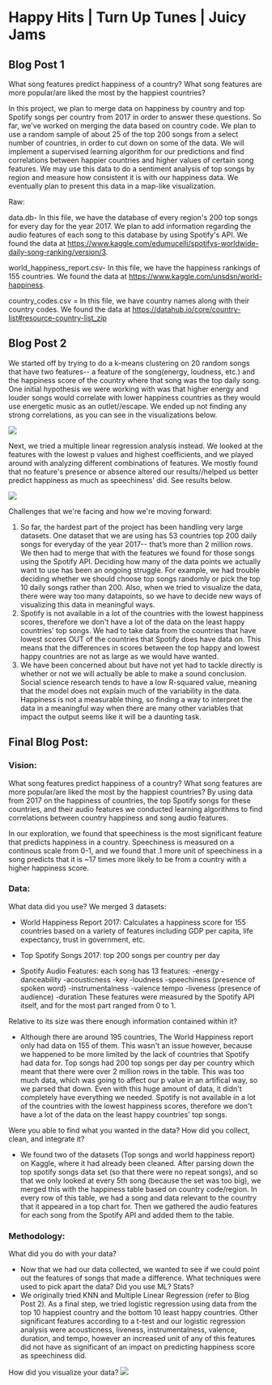 # Happy Hits | Turn Up Tunes | Juicy Jams

## Blog Post 1

What song features predict happiness of a country? What song features are more popular/are liked the most by the happiest countries?

In this project, we plan to merge data on happiness by country and top Spotify songs per country from 2017 in order to answer these questions. So far, we've worked on merging the data based on country code. We plan to use a random sample of about 25 of the top 200 songs from a select number of countries, in order to cut down on some of the data. We will implement a supervised learning algorithm for our predictions and find correlations between happier countries and higher values of certain song features. We may use this data to do a sentiment analysis of top songs by region and measure how consistent it is with our happiness data. We eventually plan to present this data in a map-like visualization.


Raw:

data.db- In this file, we have the database of every region's 200 top songs for every day for the year 2017. We plan to add information regarding the audio features of each song to this database by using Spotify's API. We found the data at https://www.kaggle.com/edumucelli/spotifys-worldwide-daily-song-ranking/version/3. 

world_happiness_report.csv- In this file, we have the happiness rankings of 155 countries. We found the data at https://www.kaggle.com/unsdsn/world-happiness. 

country_codes.csv = In this file, we have country names along with their country codes. We found the data at https://datahub.io/core/country-list#resource-country-list_zip


## Blog Post 2

We started off by trying to do a k-means clustering on 20 random songs that have two features-- a feature of the song(energy, loudness, etc.) and the happiness score of the country where that song was the top daily song. One initial hypothesis we were working with was that higher energy and louder songs would correlate with lower happiness countries as they would use energetic music as an outlet//escape. We ended up not finding any strong correlations, as you can see in the visualizations below. 

<img src="visual_1.png">

Next, we tried a multiple linear regression analysis instead. We looked at the features with the lowest p values and highest coefficients, and we played around with analyzing different combinations of features. We mostly found that no feature's presence or absence altered our results//helped us better predict happiness as much as speechiness' did. See results below.

<img src="visual_2.png">

Challenges that we're facing and how we're moving forward:
  1) So far, the hardest part of the project has been handling very large datasets. One dataset that we are using has 53 countries top 200 daily songs for everyday of the year 2017-- that’s more than 2 million rows. We then had to merge that with the features we found for those songs using the Spotify API. Deciding how many of the data points we actually want to use has been an ongoing struggle. For example, we had trouble deciding whether we should choose top songs randomly or pick the top 10 daily songs rather than 200. Also, when we tried to visualize the data, there were way too many datapoints, so we have to decide new ways of visualizing this data in meaningful ways. 
   2) Spotify is not available in a lot of the countries with the lowest happiness scores, therefore we don't have a lot of the data on the least happy countries' top songs. We had to take data from the countries that have lowest scores OUT of the countries that Spotify does have data on. This means that the differences in scores between the top happy and lowest happy countries are not as large as we would have wanted.
   3) We have been concerned about but have not yet had to tackle directly is whether or not we will actually be able to make a sound conclusion. Social science research tends to have a low R-squared value, meaning that the model does not explain much of the variability in the data. Happiness is not a measurable thing, so finding a way to interpret the data in a meaningful way when there are many other variables that impact the output seems like it will be a daunting task. 


## Final Blog Post:
### Vision: 
What song features predict happiness of a country? What song features are more popular/are liked the most by the happiest countries? By using data from 2017 on the happiness of countries, the top Spotify songs for these countries, and their audio features we conducted learning algorithms to find correlations between country happiness and song audio features.

In our exploration, we found that speechiness is the most significant feature that predicts happiness in a country. Speechiness is measured on a continous scale from 0-1, and we found that .1 more unit of speechiness in a song predicts that it is ~17 times more likely to be from a country with a higher happiness score.

### Data: 
What data did you use? 
  We merged 3 datasets:
  
  - World Happiness Report 2017: Calculates a happiness score for 155 countries based on a variety of features including GDP per capita, life expectancy, trust in government, etc.

  - Top Spotify Songs 2017: top 200 songs per country per day

  - Spotify Audio Features: each song has 13 features: 
      -energy   -danceability   -acousticness   -key   -loudness
      -speechiness (presence of spoken word)  -instrumentalness
      -valence  tempo -liveness (presence of audience)  -duration
    These features were measured by the Spotify API itself, and for the most part ranged from 0 to 1.

Relative to its size was there enough information contained within it? 
- Although there are around 195 countries, The World Happiness report only had data on 155 of them. This wasn't an issue however, because we happened to be more limited by the lack of countries that Spotify had data for. Top songs had 200 top songs per day per country which meant that there were over 2 million rows in the table. This was too much data, which was going to affect our p value in an artifical way, so we parsed that down. Even with this huge amount of data, it didn't completely have everything we needed. Spotify is not available in a lot of the countries with the lowest happiness scores, therefore we don't have a lot of the data on the least happy countries' top songs.

Were you able to find what you wanted in the data? How did you collect, clean, and integrate it?
- We found two of the datasets (Top songs and world happiness report) on Kaggle, where it had already been cleaned. After parsing down the top spotify songs data set (so that there were no repeat songs), and so that we only looked at every 5th song (because the set was too big), we merged this with the happiness table based on country code/region. In every row of this table, we had a song and data relevant to the country that it appeared in a top chart for. Then we gathered the audio features for each song from the Spotify API and added them to the table.
  
### Methodology: 
What did you do with your data? 
- Now that we had our data collected, we wanted to see if we could point out the features of songs that made a difference.
What techniques were used to pick apart the data? Did you use ML? Stats? 
- We originally tried KNN and Multiple Linear Regression (refer to Blog Post 2). As a final step, we tried logistic regression using data from the top 10 happiest country and the bottom 10 least happy countries. Other significant features according to a t-test and our logistic regression analysis were acousticness, liveness, instrumentalness, valence, duration, and tempo, however an increased unit of any of this features did not have as significant of an impact on predicting happiness score as speechiness did.



How did you visualize your data?
<img src="Screen Shot 2019-05-01 at 3.52.48 AM.png">

